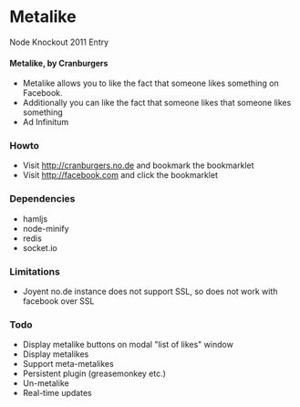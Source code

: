 Metalike
========

Node Knockout 2011 Entry

#### Metalike, by Cranburgers

- Metalike allows you to like the fact that someone likes something on Facebook.
- Additionally you can like the fact that someone likes that someone likes something
- Ad Infinitum

### Howto

- Visit http://cranburgers.no.de and bookmark the bookmarklet
- Visit http://facebook.com and click the bookmarklet

### Dependencies

- hamljs
- node-minify
- redis
- socket.io

### Limitations

- Joyent no.de instance does not support SSL, so does not work with facebook over SSL

### Todo

- Display metalike buttons on modal "list of likes" window
- Display metalikes 
- Support meta-metalikes
- Persistent plugin (greasemonkey etc.)
- Un-metalike
- Real-time updates

